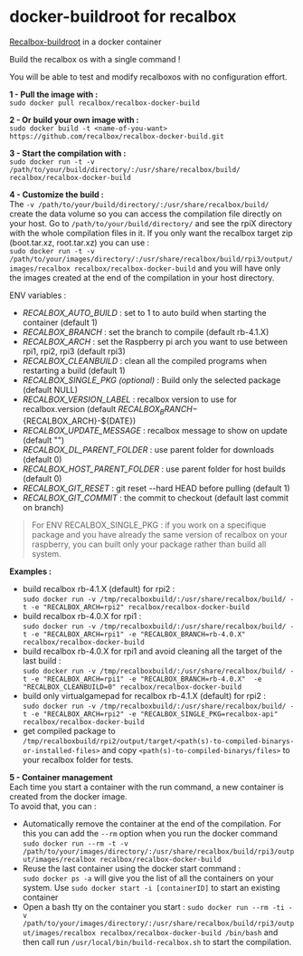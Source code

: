 # docker-buildroot for recalbox

[Recalbox-buildroot](https://github.com/recalbox/recalbox-buildroot) in a docker container

Build the recalbox os with a single command !

You will be able to test and modify recalboxos with no configuration effort.

**1 - Pull the image with :**  
`sudo docker pull recalbox/recalbox-docker-build`

**2 - Or build your own image with :**  
`sudo docker build -t <name-of-you-want> https://github.com/recalbox/recalbox-docker-build.git`

**3 - Start the compilation with :**   
`sudo docker run -t -v /path/to/your/build/directory/:/usr/share/recalbox/build/ recalbox/recalbox-docker-build`

**4 - Customize the build :**   
The  `-v /path/to/your/build/directory/:/usr/share/recalbox/build/` create the data volume so you can access the compilation file directly on your host. Go to `/path/to/your/build/directory/` and see the rpiX directory with the whole compilation files in it.
If you only want the recalbox target zip (boot.tar.xz, root.tar.xz) you can use :  
`sudo docker run -t -v /path/to/your/images/directory/:/usr/share/recalbox/build/rpi3/output/images/recalbox recalbox/recalbox-docker-build`
and you will have only the images created at the end of the compilation in your host directory.

ENV variables : 
- *RECALBOX_AUTO_BUILD* : set to 1 to auto build when starting the container (default 1)
- *RECALBOX_BRANCH* : set the branch to compile (default rb-4.1.X)
- *RECALBOX_ARCH* : set the Raspberry pi arch you want to use between rpi1, rpi2, rpi3 (default rpi3)
- *RECALBOX_CLEANBUILD* : clean all the compiled programs when restarting a build (default 1)
- *RECALBOX_SINGLE_PKG (optional)* : Build only the selected package (default NULL)
- *RECALBOX_VERSION_LABEL* : recalbox version to use for recalbox.version (default ${RECALBOX_BRANCH}-${RECALBOX_ARCH}-${DATE})
- *RECALBOX_UPDATE_MESSAGE* : recalbox message to show on update (default "")
- *RECALBOX_DL_PARENT_FOLDER* : use parent folder for downloads (default 0)
- *RECALBOX_HOST_PARENT_FOLDER* : use parent folder for host builds (default 0)
- *RECALBOX_GIT_RESET* : git reset --hard HEAD before pulling (default 1)
- *RECALBOX_GIT_COMMIT* : the commit to checkout (default last commit on branch)


> For ENV RECALBOX_SINGLE_PKG : if you work on a specifique package and you have already the same version of recalbox on your raspberry, you can built only your package rather than build all system.


**Examples :** 
- build recalbox rb-4.1.X (default) for rpi2 :  
`sudo docker run -v /tmp/recalboxbuild/:/usr/share/recalbox/build/ -t -e "RECALBOX_ARCH=rpi2" recalbox/recalbox-docker-build`
- build recalbox rb-4.0.X for rpi1 :  
`sudo docker run -v /tmp/recalboxbuild/:/usr/share/recalbox/build/ -t -e "RECALBOX_ARCH=rpi1" -e "RECALBOX_BRANCH=rb-4.0.X" recalbox/recalbox-docker-build`
- build recalbox rb-4.0.X for rpi1 and avoid cleaning all the target of the last build :  
`sudo docker run -v /tmp/recalboxbuild/:/usr/share/recalbox/build/ -t -e "RECALBOX_ARCH=rpi1" -e "RECALBOX_BRANCH=rb-4.0.X"  -e "RECALBOX_CLEANBUILD=0" recalbox/recalbox-docker-build`
- build only virtualgamepad for recalbox rb-4.1.X (default) for rpi2 :  
`sudo docker run -v /tmp/recalboxbuild/:/usr/share/recalbox/build/ -t -e "RECALBOX_ARCH=rpi2" -e "RECALBOX_SINGLE_PKG=recalbox-api" recalbox/recalbox-docker-build`
 - get compiled package to `/tmp/recalboxbuild/rpi2/output/target/<path(s)-to-compiled-binarys-or-installed-files>` and copy `<path(s)-to-compiled-binarys/files>` to your recalbox folder for tests. 


**5 - Container management**  
Each time you start a container with the run command, a new container is created from the docker image.  
To avoid that, you can :
- Automatically remove the container at the end of the compilation. For this you can add the `--rm` option when you run the docker command `sudo docker run --rm -t -v   /path/to/your/images/directory/:/usr/share/recalbox/build/rpi3/output/images/recalbox recalbox/recalbox-docker-build`
- Reuse the last container using the docker start command :  
`sudo docker ps -a` will give you the list of all the containers on your system. Use `sudo docker start -i [containerID]` to start an existing container
- Open a bash tty on the container you start : `sudo docker run --rm -ti -v /path/to/your/images/directory/:/usr/share/recalbox/build/rpi3/output/images/recalbox recalbox/recalbox-docker-build /bin/bash` and then call run `/usr/local/bin/build-recalbox.sh` to start the compilation.
